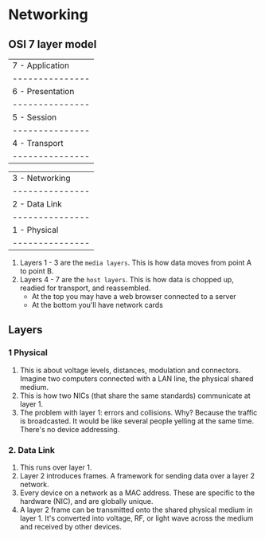 # Networking

## OSI 7 layer model
|                  |
| ---------------  |
| 7 - Application  |
| ---------------  |
| 6 - Presentation |
| ---------------  |
| 5 - Session      |
| ---------------  |
| 4 - Transport    | 
| ---------------  |

|                  |
| ---------------  | 
| 3 - Networking   |
| ---------------  |
| 2 - Data Link    |
| ---------------  |
| 1 - Physical     |
| ---------------  |

1. Layers 1 - 3 are the ```media layers```. This is how data moves from point A to point B.
2. Layers 4 - 7 are the ```host layers```. This is how data is chopped up, readied for transport, and reassembled.
    * At the top you may have a web browser connected to a server
    * At the bottom you'll have network cards

## Layers
### 1 Physical
1. This is about voltage levels, distances, modulation and connectors. Imagine two computers connected with a LAN line, the physical shared medium.
2. This is how two NICs (that share the same standards) communicate at layer 1.
3. The problem with layer 1: errors and collisions. Why? Because the traffic is broadcasted. It would be like several people yelling at the same time.  There's no device addressing. 

### 2. Data Link
1. This runs over layer 1. 
2. Layer 2 introduces frames. A framework for sending data over a layer 2 network.
3. Every device on a network as a MAC address.  These are specific to the hardware (NIC), and are globally unique. 
4. A layer 2 frame can be transmitted onto the shared physical medium in layer 1.  It's converted into voltage, RF, or light wave across the medium and received by other devices.